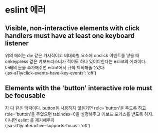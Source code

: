 # eslint 에러



## Visible, non-interactive elements with click handlers must have at least one keyboard listener
위의 에러는 div 같은 가시적이고 비대화형 요소에 onclick 이벤트를 넣을 때 onkeypress 같은 키보드리스너가 적어도 하나 있어야한다는 eslint의 에러이다.   
아래의 문을 추가해주면 eslint에서 규칙 제외해줄수있다.   
(jsx-a11y/click-events-have-key-events': ‘off’)

## Elements with the 'button' interactive role must be focusable
자 다 같은 맥락이다. button을 사용하지 않을거면 role='button'을 주도록 하고 role='button'을 주었으면 tabIndex=0을 설정해주고 키보드 포커스를 받도록 하자.   
아니면 eslint 를 제거해주자   
(jsx-a11y/interactive-supports-focus': ‘off’)   
